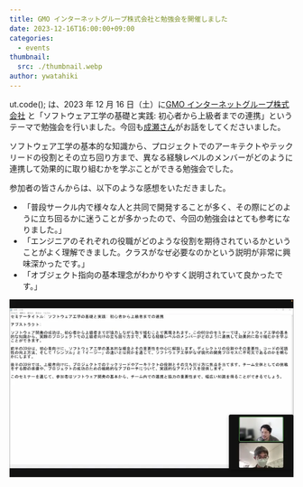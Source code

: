 ```yaml
---
title: GMO インターネットグループ株式会社と勉強会を開催しました
date: 2023-12-16T16:00:00+09:00
categories:
  - events
thumbnail:
  src: ./thumbnail.webp
author: ywatahiki
---
```


ut.code(); は、2023 年 12 月 16 日（土）に[GMO インターネットグループ株式会社](https://www.gmo.jp/) と「ソフトウェア工学の基礎と実践: 初心者から上級者までの連携」というテーマで勉強会を行いました。今回も[成瀬さん](https://nrslib.com/)がお話をしてくださいました。

ソフトウェア工学の基本的な知識から、プロジェクトでのアーキテクトやテックリードの役割とその立ち回り方まで、異なる経験レベルのメンバーがどのように連携して効果的に取り組むかを学ぶことができる勉強会でした。

参加者の皆さんからは、以下のような感想をいただきました。

- 「普段サークル内で様々な人と共同で開発することが多く、その際にどのように立ち回るかに迷うことが多かったので、今回の勉強会はとても参考になりました。」
- 「エンジニアのそれぞれの役職がどのような役割を期待されているかということがよく理解できました。クラスがなぜ必要なのかという説明が非常に興味深かったです。」
- 「オブジェクト指向の基本理念がわかりやすく説明されていて良かったです。」

![成瀬さんのお話](./seminar.webp)
